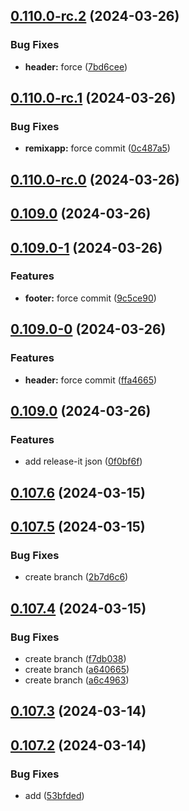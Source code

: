 

## [0.110.0-rc.2](https://github.com/asilas-soap/lerna-started-example/compare/v0.110.0-rc.1...v0.110.0-rc.2) (2024-03-26)


### Bug Fixes

* **header:** force ([7bd6cee](https://github.com/asilas-soap/lerna-started-example/commit/7bd6cee4bcff08b79781ab38e26169898e2c61e9))

## [0.110.0-rc.1](https://github.com/asilas-soap/lerna-started-example/compare/v0.110.0-rc.0...v0.110.0-rc.1) (2024-03-26)


### Bug Fixes

* **remixapp:** force commit ([0c487a5](https://github.com/asilas-soap/lerna-started-example/commit/0c487a5673ceb9725336b21c4e72ff46cf8277ec))

## [0.110.0-rc.0](https://github.com/asilas-soap/lerna-started-example/compare/v0.109.0...v0.110.0-rc.0) (2024-03-26)

## [0.109.0](https://github.com/asilas-soap/lerna-started-example/compare/v0.109.0-1...v0.109.0) (2024-03-26)

## [0.109.0-1](https://github.com/asilas-soap/lerna-started-example/compare/v0.109.0-0...v0.109.0-1) (2024-03-26)


### Features

* **footer:** force commit ([9c5ce90](https://github.com/asilas-soap/lerna-started-example/commit/9c5ce9069d7a37afe37f46d9832b5bb2f625898d))

## [0.109.0-0](https://github.com/asilas-soap/lerna-started-example/compare/v0.109.0...v0.109.0-0) (2024-03-26)


### Features

* **header:** force commit ([ffa4665](https://github.com/asilas-soap/lerna-started-example/commit/ffa4665de63d121df9a8f92be323837202b04936))

## [0.109.0](https://github.com/asilas-soap/lerna-started-example/compare/v0.108.0...v0.109.0) (2024-03-26)


### Features

* add release-it json ([0f0bf6f](https://github.com/asilas-soap/lerna-started-example/commit/0f0bf6fc993ba18f90cc41cd385538dfc5960326))

## [0.107.6](https://github.com/asilas-soap/lerna-started-example/compare/v0.107.5...v0.107.6) (2024-03-15)



## [0.107.5](https://github.com/asilas-soap/lerna-started-example/compare/v0.107.4...v0.107.5) (2024-03-15)


### Bug Fixes

* create branch ([2b7d6c6](https://github.com/asilas-soap/lerna-started-example/commit/2b7d6c61afa458b8d3b2ff34036fcfd5d77dcdba))



## [0.107.4](https://github.com/asilas-soap/lerna-started-example/compare/v0.107.3...v0.107.4) (2024-03-15)


### Bug Fixes

* create branch ([f7db038](https://github.com/asilas-soap/lerna-started-example/commit/f7db038094ea536f583f807a2395b222c467d011))
* create branch ([a640665](https://github.com/asilas-soap/lerna-started-example/commit/a64066504c3a0b6b72f4fe0209c409e03882d309))
* create branch ([a6c4963](https://github.com/asilas-soap/lerna-started-example/commit/a6c496335a116567bceffdc426587c8e924f62cb))



## [0.107.3](https://github.com/asilas-soap/lerna-started-example/compare/v0.107.2...v0.107.3) (2024-03-14)



## [0.107.2](https://github.com/asilas-soap/lerna-started-example/compare/v0.107.1...v0.107.2) (2024-03-14)


### Bug Fixes

* add ([53bfded](https://github.com/asilas-soap/lerna-started-example/commit/53bfded259cc156d63675c81c2f56b3bba8faddf))
